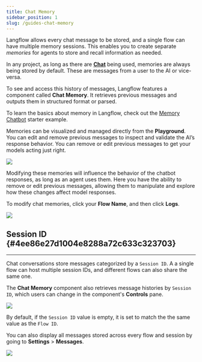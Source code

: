 ```yaml
---
title: Chat Memory
sidebar_position: 1
slug: /guides-chat-memory
---
```




Langflow allows every chat message to be stored, and a single flow can have multiple memory sessions. This enables you to create separate _memories_ for agents to store and recall information as needed. 


In any project, as long as there are [**Chat**](/components-io) being used, memories are always being stored by default. These are messages from a user to the AI or vice-versa.


To see and access this history of messages, Langflow features a component called **Chat Memory**. It retrieves previous messages and outputs them in structured format or parsed.


To learn the basics about memory in Langflow, check out the [Memory Chatbot](/starter-projects-memory-chatbot) starter example.


Memories can be visualized and managed directly from the **Playground**. You can edit and remove previous messages to inspect and validate the AI’s response behavior. You can remove or edit previous messages to get your models acting just right.


![](/img/playground.png)


Modifying these memories will influence the behavior of the chatbot responses, as long as an agent uses them. Here you have the ability to remove or edit previous messages, allowing them to manipulate and explore how these changes affect model responses.

To modify chat memories, click your **Flow Name**, and then click **Logs**.


![](/img/logs.png)


## Session ID {#4ee86e27d1004e8288a72c633c323703}


---


Chat conversations store messages categorized by a `Session ID`. A a single flow can host multiple session IDs, and different flows can also share the same one.


The **Chat Memory** component also retrieves message histories by `Session ID`, which users can change in the component's **Controls** pane.

![](/img/chat-input-controls-pane.png)

By default, if the `Session ID`  value is empty, it is set to match the the same value as the `Flow ID`. 

You can also display all messages stored across every flow and session by going to **Settings** &gt; **Messages**.

![](/img/settings-messages.png)

